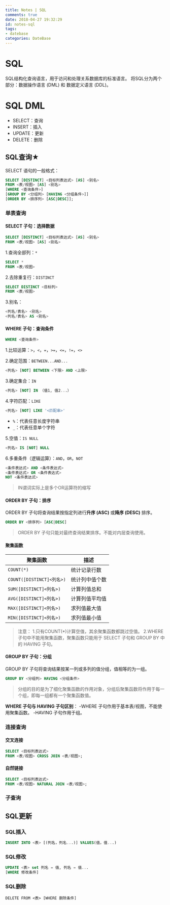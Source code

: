 ```yaml
---
title: Notes | SQL
comments: true
date: 2018-04-27 19:32:29
id: notes-sql
tags:
- datebase
categories: DateBase
---
```


# SQL

SQL结构化查询语言，用于访问和处理关系数据库的标准语言。
将SQL分为两个部分：数据操作语言 (DML) 和 数据定义语言 (DDL)。

# SQL DML

- SELECT：查询
- INSERT：插入
- UPDATE：更新
- DELETE：删除

## SQL查询★

SELECT 语句的一般格式：

```sql
SELECT [DISTINCT] <目标列表达式> [AS] <别名>
FROM <表/视图> [AS] <别名>
[WHERE <查询条件>]
[GROUP BY <分组列> [HAVING <分组条件>]]
[ORDER BY <排序列> [ASC|DESC]];
```

### 单表查询

#### SELECT 子句：选择数据

```sql
SELECT [DISTINCT] <目标列表达式> [AS] <别名>
FROM <表/视图> [AS] <别名>
```

1.查询全部列：`*`

```sql
SELECT *
FROM <表/视图>
```

2.去除重复行：`DISTINCT`

```sql
SELECT DISTINCT <目标列>
FROM <表/视图>
```

3.别名：

```sql
<列名/表名> <别名>
<列名/表名> AS <别名>
```

#### **WHERE 子句：查询条件**

```sql
WHERE <查询条件>
```

1.比较运算：`>`，`<`，`=`，`>=`，`<=`，`!=`，`<>`

2.确定范围：`BETWEEN...AND...`

```sql
<列名> [NOT] BETWEEN <下限> AND <上限>
```

3.确定集合：`IN`

```sql
<列名> [NOT] IN （值1, 值2...）
```

4.字符匹配：`LIKE`

```sql
<列名> [NOT] LIKE '<匹配串>'
```

- `%`：代表任意长度字符串
- `_`：代表任意单个字符

5.空值：`IS NULL`

```sql
<列名> IS [NOT] NULL
```

6.多重条件（逻辑运算）：`AND`，`OR`，`NOT`

```sql
<条件表达式> AND <条件表达式>
<条件表达式> OR <条件表达式>
NOT <条件表达式>
```

> IN谓词实际上是多个OR运算符的缩写
>

#### **ORDER BY 子句：排序**

ORDER BY 子句将查询结果按指定列进行**升序 (ASC)** 或**降序 (DESC)** 排序。

```sql
ORDER BY <排序列> [ASC|DESC]
```

> ORDER BY 子句只能对最终查询结果排序。不能对内层查询使用。

#### 聚集函数

| 聚集函数                  | 描述           |
| ------------------------- | -------------- |
| `COUNT(*)`                | 统计记录行数   |
| `COUNT([DISTINCT]<列名>)` | 统计列中值个数 |
| `SUM([DISTINCT]<列名>)`   | 计算列值总和   |
| `AVG([DISTINCT]<列名>)`   | 计算列值平均值 |
| `MAX([DISTINCT]<列名>)`   | 求列值最大值   |
| `MIN([DISTINCT]<列名>)`   | 求列值最小值   |

> 注意：
> 1.只有COUNT(*)计算空值，其余聚集函数都跳过空值。
> 2.WHERE 子句中不能用聚集函数，聚集函数只能用于 SELECT 子句和 GROUP BY 中的 HAVING 子句。

#### **GROUP BY 子句：分组**

GROUP BY 子句将查询结果按某一列或多列的值分组，值相等的为一组。

```sql
GROUP BY <分组列> HAVING <分组条件>
```

> 分组的目的是为了细化聚集函数的作用对象，分组后聚集函数将作用于每一个组，即每一组都有一个聚集函数值。

**WHERE 子句与 HAVING 子句区别**：
-WHERE 子句作用于基本表/视图，不能使用聚集函数。
-HAVING 子句作用于组。



### 连接查询

#### 交叉连接

```sql
SELECT <目标列表达式>
FROM <表/视图> CROSS JOIN <表/视图>;
```

#### 自然链接

```sql
SELECT <目标列表达式>
FROM <表/视图> NATURAL JOIN <表/视图>;
```



### 子查询







## SQL更新

### SQL插入

```sql
INSERT INTO <表> [(列名，列名...)] VALUES(值，值...)
```

### SQL修改

```sql
UPDATE <表> set 列名 = 值, 列名 = 值... 
[WHERE 修改条件]
```

### SQL删除

```
DELETE FROM <表> [WHERE 删除条件]
```